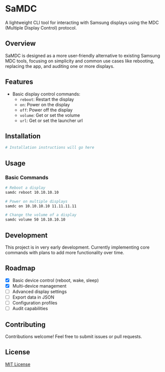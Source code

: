 # SaMDC

A lightweight CLI tool for interacting with Samsung displays using the MDC (Multiple Display Control) protocol.

## Overview

SaMDC is designed as a more user-friendly alternative to existing Samsung MDC tools, focusing on simplicity and common use cases like rebooting, replacing the app, and auditing one or more displays.

## Features

- Basic display control commands:
  - `reboot`: Restart the display
  - `on`: Power on the display
  - `off`: Power off the display
  - `volume`: Get or set the volume
  - `url`: Get or set the launcher url

## Installation

```bash
# Installation instructions will go here
```

## Usage

### Basic Commands

```bash
# Reboot a display
samdc reboot 10.10.10.10

# Power on multiple displays
samdc on 10.10.10.10 11.11.11.11

# Change the volume of a display
samdc volume 50 10.10.10.10
```

## Development

This project is in very early development. Currently implementing core commands with plans to add more functionality over time.

## Roadmap

- [x] Basic device control (reboot, wake, sleep)
- [x] Multi-device management
- [ ] Advanced display settings
- [ ] Export data in JSON
- [ ] Configuration profiles
- [ ] Audit capabilities

## Contributing

Contributions welcome! Feel free to submit issues or pull requests.

## License

[MIT License](LICENSE)
